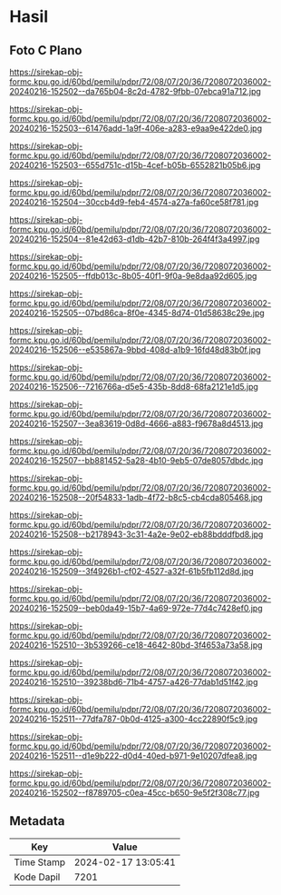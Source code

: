 # Hasil

## Foto C Plano

https://sirekap-obj-formc.kpu.go.id/60bd/pemilu/pdpr/72/08/07/20/36/7208072036002-20240216-152502--da765b04-8c2d-4782-9fbb-07ebca91a712.jpg

https://sirekap-obj-formc.kpu.go.id/60bd/pemilu/pdpr/72/08/07/20/36/7208072036002-20240216-152503--61476add-1a9f-406e-a283-e9aa9e422de0.jpg

https://sirekap-obj-formc.kpu.go.id/60bd/pemilu/pdpr/72/08/07/20/36/7208072036002-20240216-152503--655d751c-d15b-4cef-b05b-6552821b05b6.jpg

https://sirekap-obj-formc.kpu.go.id/60bd/pemilu/pdpr/72/08/07/20/36/7208072036002-20240216-152504--30ccb4d9-feb4-4574-a27a-fa60ce58f781.jpg

https://sirekap-obj-formc.kpu.go.id/60bd/pemilu/pdpr/72/08/07/20/36/7208072036002-20240216-152504--81e42d63-d1db-42b7-810b-264f4f3a4997.jpg

https://sirekap-obj-formc.kpu.go.id/60bd/pemilu/pdpr/72/08/07/20/36/7208072036002-20240216-152505--ffdb013c-8b05-40f1-9f0a-9e8daa92d605.jpg

https://sirekap-obj-formc.kpu.go.id/60bd/pemilu/pdpr/72/08/07/20/36/7208072036002-20240216-152505--07bd86ca-8f0e-4345-8d74-01d58638c29e.jpg

https://sirekap-obj-formc.kpu.go.id/60bd/pemilu/pdpr/72/08/07/20/36/7208072036002-20240216-152506--e535867a-9bbd-408d-a1b9-16fd48d83b0f.jpg

https://sirekap-obj-formc.kpu.go.id/60bd/pemilu/pdpr/72/08/07/20/36/7208072036002-20240216-152506--7216766a-d5e5-435b-8dd8-68fa2121e1d5.jpg

https://sirekap-obj-formc.kpu.go.id/60bd/pemilu/pdpr/72/08/07/20/36/7208072036002-20240216-152507--3ea83619-0d8d-4666-a883-f9678a8d4513.jpg

https://sirekap-obj-formc.kpu.go.id/60bd/pemilu/pdpr/72/08/07/20/36/7208072036002-20240216-152507--bb881452-5a28-4b10-9eb5-07de8057dbdc.jpg

https://sirekap-obj-formc.kpu.go.id/60bd/pemilu/pdpr/72/08/07/20/36/7208072036002-20240216-152508--20f54833-1adb-4f72-b8c5-cb4cda805468.jpg

https://sirekap-obj-formc.kpu.go.id/60bd/pemilu/pdpr/72/08/07/20/36/7208072036002-20240216-152508--b2178943-3c31-4a2e-9e02-eb88bdddfbd8.jpg

https://sirekap-obj-formc.kpu.go.id/60bd/pemilu/pdpr/72/08/07/20/36/7208072036002-20240216-152509--3f4926b1-cf02-4527-a32f-61b5fb112d8d.jpg

https://sirekap-obj-formc.kpu.go.id/60bd/pemilu/pdpr/72/08/07/20/36/7208072036002-20240216-152509--beb0da49-15b7-4a69-972e-77d4c7428ef0.jpg

https://sirekap-obj-formc.kpu.go.id/60bd/pemilu/pdpr/72/08/07/20/36/7208072036002-20240216-152510--3b539266-ce18-4642-80bd-3f4653a73a58.jpg

https://sirekap-obj-formc.kpu.go.id/60bd/pemilu/pdpr/72/08/07/20/36/7208072036002-20240216-152510--39238bd6-71b4-4757-a426-77dab1d51f42.jpg

https://sirekap-obj-formc.kpu.go.id/60bd/pemilu/pdpr/72/08/07/20/36/7208072036002-20240216-152511--77dfa787-0b0d-4125-a300-4cc22890f5c9.jpg

https://sirekap-obj-formc.kpu.go.id/60bd/pemilu/pdpr/72/08/07/20/36/7208072036002-20240216-152511--d1e9b222-d0d4-40ed-b971-9e10207dfea8.jpg

https://sirekap-obj-formc.kpu.go.id/60bd/pemilu/pdpr/72/08/07/20/36/7208072036002-20240216-152502--f8789705-c0ea-45cc-b650-9e5f2f308c77.jpg


## Metadata

| Key        | Value               |
| ---------- | ------------------- |
| Time Stamp | 2024-02-17 13:05:41 |
| Kode Dapil | 7201                |



